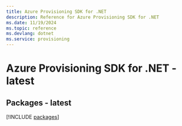 ```yaml
---
title: Azure Provisioning SDK for .NET
description: Reference for Azure Provisioning SDK for .NET
ms.date: 11/19/2024
ms.topic: reference
ms.devlang: dotnet
ms.service: provisioning
---
```

# Azure Provisioning SDK for .NET - latest
## Packages - latest
[!INCLUDE [packages](provisioning-index.md)]